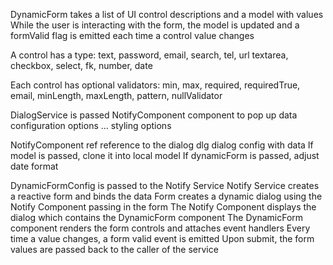 DynamicForm takes a list of UI control descriptions and a model with values
While the user is interacting with the form, the model is updated and a formValid flag is emitted each time a control value changes

A control has a type:
text, password, email, search, tel, url
textarea, checkbox, select, fk, number, date

Each control has optional validators:
min, max, required, requiredTrue, email,
minLength, maxLength, pattern, nullValidator

DialogService is passed
NotifyComponent component to pop up
data configuration options
... styling options

NotifyComponent
ref reference to the dialog
dlg dialog config with data
If model is passed, clone it into local model
If dynamicForm is passed, adjust date format

DynamicFormConfig is passed to the Notify Service
Notify Service creates a reactive form and binds the data
Form creates a dynamic dialog using the Notify Component passing in the form
The Notify Component displays the dialog which contains the DynamicForm component
The DynamicForm component renders the form controls and attaches event handlers
Every time a value changes, a form valid event is emitted
Upon submit, the form values are passed back to the caller of the service
